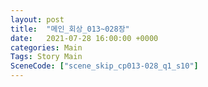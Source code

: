 ```yaml
---
layout: post
title:  "메인_회상_013~028장"
date:   2021-07-28 16:00:00 +0000
categories: Main
Tags: Story Main
SceneCode: ["scene_skip_cp013-028_q1_s10"]
---
```

